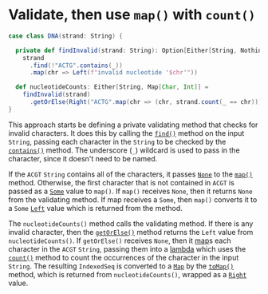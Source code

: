 # Validate, then use `map()` with `count()`

```scala
case class DNA(strand: String) {

  private def findInvalid(strand: String): Option[Either[String, Nothing]] =
    strand
      .find(!"ACTG".contains(_))
      .map(chr => Left(f"invalid nucleotide '$chr'"))

  def nucleotideCounts: Either[String, Map[Char, Int]] =
    findInvalid(strand)
      .getOrElse(Right("ACTG".map(chr => (chr, strand.count(_ == chr))).toMap))
}
```

This approach starts be defining a private validating method that checks for invalid characters.
It does this by calling the [`find()`][find] method on the input `String`, passing each character in the `String`
to be checked by the [`contains()`][contains] method.
The underscore (`_`) wildcard is used to pass in the character, since it doesn't need to be named.

If the `ACGT` `String` contains all of the characters, it passes [`None`][none] to the [`map()`][option-map] method.
Otherwise, the first character that is not contained in `ACGT` is passed as a [`Some`][some] value to `map()`.
If `map()` receives `None`, then it returns `None` from the validating method.
If map receives a `Some`, then `map()` converts it to a `Some` [`Left`][left] value which is returned from the method.

The `nucleotideCounts()` method calls the validating method. If there is any invalid character, then
the [`getOrElse()`][getOrElse] method returns the `Left` value from `nucleotideCounts()`.
If `getOrElse()` receives `None`, then it [map][string-map]s each character in the `ACGT` `String`, passing them into
a [lambda][lambda] which uses the [`count()`][count] method to count the occurrences of the character in the 
input `String`.
The resulting `IndexedSeq` is converted to a [`Map`][map] by the [`toMap()`][tomap] method, which is returned from
`nucleotideCounts()`, wrapped as a [`Right`][right] value.

[find]: https://www.scala-lang.org/api/2.13.10/scala/collection/StringOps.html#find(p:Char=%3EBoolean):Option[Char]
[contains]: https://www.scala-lang.org/api/2.13.10/scala/collection/StringOps.html#contains(elem:Char):Boolean
[underscore]: https://www.baeldung.com/scala/underscore
[some]: https://www.scala-lang.org/api/2.13.10/scala/Some.html
[none]: https://www.scala-lang.org/api/2.13.10/scala/None$.html
[option-map]: https://www.scala-lang.org/api/2.13.10/scala/Option.html#map[B](f:A=%3EB):Option[B]
[string-map]: https://www.scala-lang.org/api/2.13.10/scala/collection/StringOps.html#map[B](f:Char=%3EB):IndexedSeq[B]
[nothing]: https://www.scala-lang.org/api/2.13.10/scala/Nothing.html
[getOrElse]: https://www.scala-lang.org/api/2.13.10/scala/Option.html#getOrElse[B%3E:A](default:=%3EB):B
[count]: https://www.scala-lang.org/api/2.13.10/scala/collection/StringOps.html#count(p:Char=%3EBoolean):Int
[lambda]: https://www.geeksforgeeks.org/lambda-expression-in-scala/
[tomap]: https://www.scala-lang.org/api/2.13.10/scala/collection/generic/IsIterableOnce.html
[left]: https://www.scala-lang.org/api/2.13.10/scala/util/Left.html
[right]: https://www.scala-lang.org/api/2.13.10/scala/util/Right.html
[map]: https://www.scala-lang.org/api/2.13.10/scala/collection/immutable/Map.html
[immutability]: https://alvinalexander.com/scala/scala-idiom-immutable-code-functional-programming-immutability/
